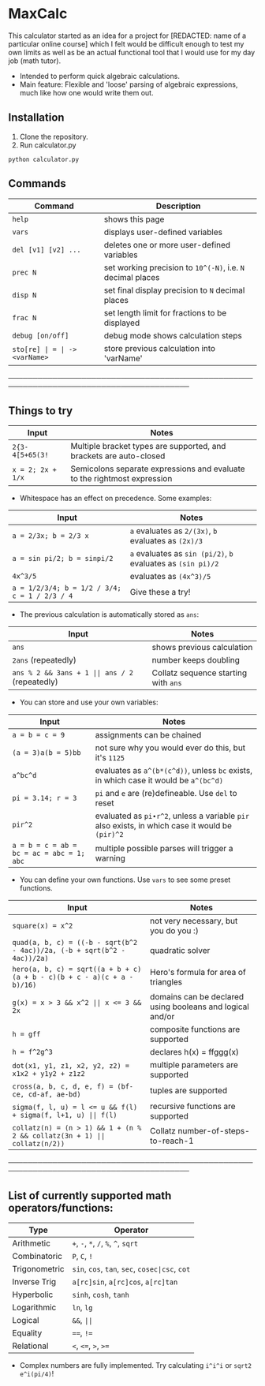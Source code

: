 # __MaxCalc__
This calculator started as an idea for a project for [REDACTED: name of a particular online course] which I felt would be difficult enough to test my own limits as well as be an actual functional tool that I would use for my day job (math tutor).
- Intended to perform quick algebraic calculations.
- Main feature: Flexible and 'loose' parsing of algebraic expressions, much like how one would write them out.

## Installation
1. Clone the repository.
2. Run calculator.py
```
python calculator.py
```

## Commands
| Command | Description |
| ------- | ----------- |
| `help`  | shows this page |
| `vars`  | displays user-defined variables |
| `del [v1] [v2] ...` | deletes one or more user-defined variables |
| `prec N` | set working precision to `10^(-N)`, i.e. `N` decimal places |
| `disp N` | set final display precision to `N` decimal places |
| `frac N` | set length limit for fractions to be displayed |
| `debug [on/off]` | debug mode shows calculation steps |
| `sto[re] \| = \| -> <varName>` | store previous calculation into 'varName' |

───────────────────────────────────────────────────────────────────────────────────────
## Things to try
| Input | Notes |
| ---------- | ----- |
| `2{3-4[5+65(3!` | Multiple bracket types are supported, and brackets are auto-closed |
| `x = 2; 2x + 1/x` | Semicolons separate expressions and evaluate to the rightmost expression |

- Whitespace has an effect on precedence. Some examples:

| Input | Notes |
| ---------- | ----- |
| `a = 2/3x; b = 2/3 x` | `a` evaluates as `2/(3x)`, `b` evaluates as `(2x)/3` |
| `a = sin pi/2; b = sinpi/2` | `a` evaluates as `sin (pi/2)`, `b` evaluates as `(sin pi)/2` |
| `4x^3/5` | evaluates as `(4x^3)/5` |
| `a = 1/2/3/4; b = 1/2 / 3/4; c = 1 / 2/3 / 4` | Give these a try! |

- The previous calculation is automatically stored as `ans`:

| Input | Notes |
| ---------- | ----- |
| `ans` | shows previous calculation |
| `2ans` (repeatedly) | number keeps doubling |
| `ans % 2 && 3ans + 1 \|\| ans / 2` (repeatedly) | Collatz sequence starting with `ans` |

- You can store and use your own variables:

| Input | Notes |
| ---------- | ----- |
| `a = b = c = 9` | assignments can be chained |
| `(a = 3)a(b = 5)bb` | not sure why you would ever do this, but it's `1125` |
| `a^bc^d` | evaluates as `a^(b*(c^d))`, unless `bc` exists, in which case it would be `a^(bc^d)` |
| `pi = 3.14; r = 3` | `pi` and `e` are (re)defineable. Use `del` to reset |
| `pir^2` | evaluated as `pi∙r^2`, unless a variable `pir` also exists, in which case it would be `(pir)^2` |
| `a = b = c = ab = bc = ac = abc = 1; abc` | multiple possible parses will trigger a warning |

- You can define your own functions. Use `vars` to see some preset functions.

| Input | Notes |
| ---------- | ----- |
| `square(x) = x^2` | not very necessary, but you do you :) |
| `quad(a, b, c) = ((-b - sqrt(b^2 - 4ac))/2a, (-b + sqrt(b^2 - 4ac))/2a)` | quadratic solver |
| `hero(a, b, c) = sqrt((a + b + c)(a + b - c)(b + c - a)(c + a - b)/16)` | Hero's formula for area of triangles |
| `g(x) = x > 3 && x^2 \|\| x <= 3 && 2x` | domains can be declared using booleans and logical and/or |
| `h = gff` | composite functions are supported |
| `h = f^2g^3` | declares h(x) = ffggg(x) |
| `dot(x1, y1, z1, x2, y2, z2) = x1x2 + y1y2 + z1z2` | multiple parameters are supported |
| `cross(a, b, c, d, e, f) = (bf-ce, cd-af, ae-bd)` | tuples are supported |
| `sigma(f, l, u) = l <= u && f(l) + sigma(f, l+1, u) \|\| f(l)` | recursive functions are supported |
| `collatz(n) = (n > 1) && 1 + (n % 2 && collatz(3n + 1) \|\| collatz(n/2))` | Collatz number-of-steps-to-reach-1 |

───────────────────────────────────────────────────────────────────────────────────────
## List of currently supported math operators/functions:

| Type | Operator |
| ---------- | ----- |
| Arithmetic | `+`, `-`, `*`, `/`, `%`, `^`, `sqrt` |
| Combinatoric | `P`, `C`, `!` |
| Trigonometric | `sin`, `cos`, `tan`, `sec`, `cosec\|csc`, `cot` |
| Inverse Trig | `a[rc]sin`, `a[rc]cos`, `a[rc]tan` |
| Hyperbolic | `sinh`, `cosh`, `tanh` |
| Logarithmic | `ln`, `lg` |
| Logical | `&&`, `\|\|` |
| Equality | `==`, `!=` |
| Relational | `<`, `<=`, `>`, `>=` |

- Complex numbers are fully implemented. Try calculating `i^i^i` or `sqrt2 e^i(pi/4)`!
